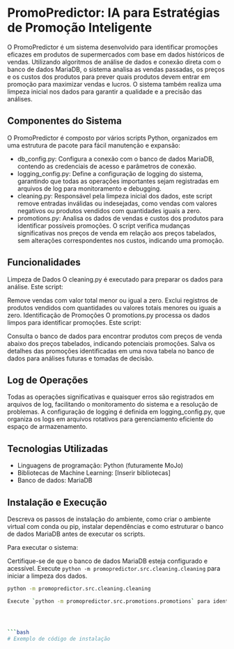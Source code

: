 # PromoPredictor: IA para Estratégias de Promoção Inteligente
O PromoPredictor é um sistema desenvolvido para identificar promoções eficazes em produtos de supermercados com base em dados históricos de vendas. Utilizando algoritmos de análise de dados e conexão direta com o banco de dados MariaDB, o sistema analisa as vendas passadas, os preços e os custos dos produtos para prever quais produtos devem entrar em promoção para maximizar vendas e lucros. O sistema também realiza uma limpeza inicial nos dados para garantir a qualidade e a precisão das análises.


## Componentes do Sistema
O PromoPredictor é composto por vários scripts Python, organizados em uma estrutura de pacote para fácil manutenção e expansão:
- db_config.py: Configura a conexão com o banco de dados MariaDB, contendo as credenciais de acesso e parâmetros de conexão.
- logging_config.py: Define a configuração de logging do sistema, garantindo que todas as operações importantes sejam registradas em arquivos de log para monitoramento e debugging.
- cleaning.py: Responsável pela limpeza inicial dos dados, este script remove entradas inválidas ou indesejadas, como vendas com valores negativos ou produtos vendidos com quantidades iguais a zero.
- promotions.py: Analisa os dados de vendas e custos dos produtos para identificar possíveis promoções. O script verifica mudanças significativas nos preços de venda em relação aos preços tabelados, sem alterações correspondentes nos custos, indicando uma promoção.


## Funcionalidades
Limpeza de Dados
O cleaning.py é executado para preparar os dados para análise. Este script:

Remove vendas com valor total menor ou igual a zero.
Exclui registros de produtos vendidos com quantidades ou valores totais menores ou iguais a zero.
Identificação de Promoções
O promotions.py processa os dados limpos para identificar promoções. Este script:

Consulta o banco de dados para encontrar produtos com preços de venda abaixo dos preços tabelados, indicando potenciais promoções.
Salva os detalhes das promoções identificadas em uma nova tabela no banco de dados para análises futuras e tomadas de decisão.


## Log de Operações
Todas as operações significativas e quaisquer erros são registrados em arquivos de log, facilitando o monitoramento do sistema e a resolução de problemas. A configuração de logging é definida em logging_config.py, que organiza os logs em arquivos rotativos para gerenciamento eficiente do espaço de armazenamento.


## Tecnologias Utilizadas
- Linguagens de programação: Python (futuramente MoJo)
- Bibliotecas de Machine Learning: [Inserir bibliotecas]
- Banco de dados: MariaDB


## Instalação e Execução
Descreva os passos de instalação do ambiente, como criar o ambiente virtual com conda ou pip, instalar dependências e como estruturar o banco de dados MariaDB antes de executar os scripts.

Para executar o sistema:

Certifique-se de que o banco de dados MariaDB esteja configurado e acessível.
Execute `python -m promopredictor.src.cleaning.cleaning` para iniciar a limpeza dos dados.

```bash
python -m promopredictor.src.cleaning.cleaning

Execute `python -m promopredictor.src.promotions.promotions` para identificar promoções.




```bash
# Exemplo de código de instalação
